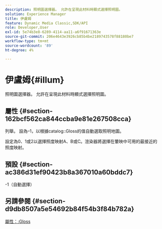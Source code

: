 ```yaml
---
description: 照明圖選擇器。 允許在呈現此材料時顯式選擇照明圖。
solution: Experience Manager
title: 伊盧姆
feature: Dynamic Media Classic,SDK/API
role: Developer,User
exl-id: 5e74b3e8-6289-4114-aa11-a6f91671363e
source-git-commit: 206e4643e3926cb85b4be2189743578f88180be7
workflow-type: tm+mt
source-wordcount: '89'
ht-degree: 4%

---
```


# 伊盧姆{#illum}

照明圖選擇器。 允許在呈現此材料時顯式選擇照明圖。

## 屬性 {#section-162bcf562ca844ccba9e81e267508cca}

列舉。 設為–1，以根據catalog::Gloss的值自動選取照明地圖。

設定為0、1或2以選擇照度映射A、B或C。渲染器將選擇在暈映中可用的最接近的照度映射。

## 預設 {#section-ac386d31ef90423b8a367010a60bddc7}

-1（自動選擇）

## 另請參閱 {#section-d9db8507a5e54692b84f54b3f84b782a}

[屬性：:Gloss](../../../../../ir-api/material-cat/image-rendering-api-ref/c-ir-material-catalog/c-ir-material-data-reference/r-ir-cat-gloss.md#reference-5277f62a67e2408ab94699aa712f1eeb)
